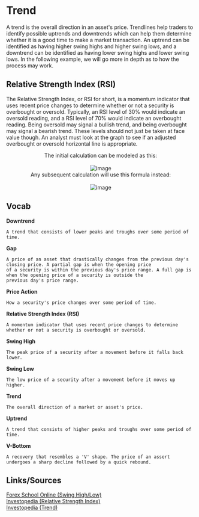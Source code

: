 # Trend

A trend is the overall direction in an asset's price. Trendlines help traders to identify possible uptrends and downtrends which can help them
determine whether it is a good time to make a market transaction. An uptrend can be identified as having higher swing highs and higher swing
lows, and a downtrend can be identified as having lower swing highs and lower swing lows. In the following example, we will go more in depth
as to how the process may work.

## Relative Strength Index (RSI)

The Relative Strength Index, or RSI for short, is a momentum indicator that uses recent price changes to determine whether or not a security is
overbought or oversold. Typically, an RSI level of 30% would indicate an oversold reading, and a RSI level of 70% would indicate an overbought
reading. Being oversold may signal a bullish trend, and being overbought may signal a bearish trend. These levels should not just be taken at
face value though. An analyst must look at the graph to see if an adjusted overbought or oversold horizontal line is appropriate.

<div align = "center">The initial calculation can be modeled as this:</div><br>
<div align = "center"><img src = "https://user-images.githubusercontent.com/61638274/169633508-84dcc77d-0a80-4331-ac18-04ecb98fb8cc.png" alt = image></div>

<div align = "center">Any subsequent calculation will use this formula instead:</div><br>
<div align = "center"><img src = "https://user-images.githubusercontent.com/61638274/169633519-9241b37c-15f7-44d8-a638-c89b5216fd02.png" alt = image></div>

## Vocab

<b>Downtrend</b>
```
A trend that consists of lower peaks and troughs over some period of time.
```

<b>Gap</b>
```
A price of an asset that drastically changes from the previous day's closing price. A partial gap is when the opening price
of a security is within the previous day's price range. A full gap is when the opening price of a security is outside the
previous day's price range.
```

<b>Price Action</b>
```
How a security's price changes over some period of time.
```

<b>Relative Strength Index (RSI)</b>
```
A momentum indicator that uses recent price changes to determine whether or not a security is overbought or oversold.
```

<b>Swing High</b>
```
The peak price of a security after a movement before it falls back lower.
```

<b>Swing Low</b>
```
The low price of a security after a movement before it moves up higher.
```

<b>Trend</b>
```
The overall direction of a market or asset's price.
```

<b>Uptrend</b>
```
A trend that consists of higher peaks and troughs over some period of time.
```

<b>V-Bottom</b>
```
A recovery that resembles a 'V' shape. The price of an assert undergoes a sharp decline followed by a quick rebound.
```

## Links/Sources
[Forex School Online (Swing High/Low)](forexschoolonline.com/swing-high-swing-low/)<br>
[Investopedia (Relative Strength Index)](https://www.investopedia.com/terms/r/rsi.asp)<br>
[Investopedia (Trend)](https://www.investopedia.com/terms/t/trend.asp)
